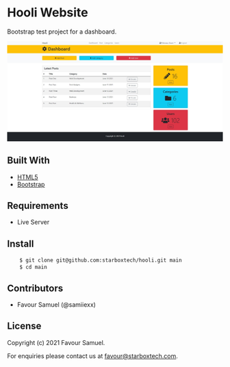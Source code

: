 # Hooli Website
Bootstrap test project for a dashboard.

![Hooli](screenshot.jpg)

## Built With
- [HTML5](https://developer.mozilla.org/en-US/docs/Web/Guide/HTML/HTML5)
- [Bootstrap](https://getbootstrap.com/)

## Requirements
 - Live Server

## Install
```
    $ git clone git@github.com:starboxtech/hooli.git main
    $ cd main
```

## Contributors
- Favour Samuel (@samiiexx)

## License
Copyright (c) 2021 Favour Samuel.

For enquiries please contact us at [favour@starboxtech.com](mailto:favour@starboxtech.com).
